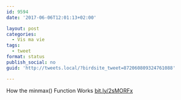 ```yaml
---
id: 9594
date: '2017-06-06T12:01:13+02:00'

layout: post
categories:
  - Vis ma vie
tags:
  - tweet
format: status
publish_social: no
guid: 'http://tweets.local/?birdsite_tweet=872060809324761088'

---
```


How the minmax() Function Works [bit.ly/2sMORFx](http://bit.ly/2sMORFx)